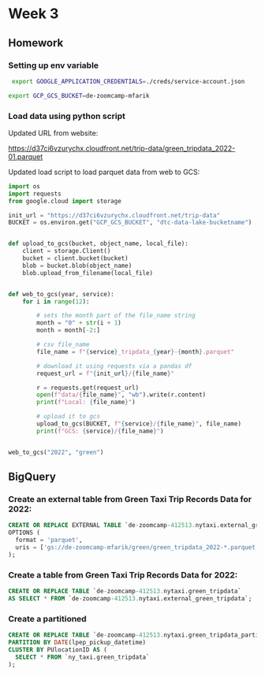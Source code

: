 # Week 3


## Homework

### Setting up env variable

```bash
 export GOOGLE_APPLICATION_CREDENTIALS=./creds/service-account.json
 ```

 ```bash
 export GCP_GCS_BUCKET=de-zoomcamp-mfarik
 ```

 ### Load data using python script

Updated URL from website:

https://d37ci6vzurychx.cloudfront.net/trip-data/green_tripdata_2022-01.parquet


Updated load script to load parquet data from web to GCS:
```python
import os
import requests
from google.cloud import storage

init_url = "https://d37ci6vzurychx.cloudfront.net/trip-data"
BUCKET = os.environ.get("GCP_GCS_BUCKET", "dtc-data-lake-bucketname")


def upload_to_gcs(bucket, object_name, local_file):
    client = storage.Client()
    bucket = client.bucket(bucket)
    blob = bucket.blob(object_name)
    blob.upload_from_filename(local_file)


def web_to_gcs(year, service):
    for i in range(12):

        # sets the month part of the file_name string
        month = "0" + str(i + 1)
        month = month[-2:]

        # csv file_name
        file_name = f"{service}_tripdata_{year}-{month}.parquet"

        # download it using requests via a pandas df
        request_url = f"{init_url}/{file_name}"

        r = requests.get(request_url)
        open(f"data/{file_name}", "wb").write(r.content)
        print(f"Local: {file_name}")

        # upload it to gcs
        upload_to_gcs(BUCKET, f"{service}/{file_name}", file_name)
        print(f"GCS: {service}/{file_name}")


web_to_gcs("2022", "green")

```

## BigQuery

### Create an external table from Green Taxi Trip Records Data for 2022:

```sql
CREATE OR REPLACE EXTERNAL TABLE `de-zoomcamp-412513.nytaxi.external_green_tripdata`
OPTIONS (
  format = 'parquet',
  uris = ['gs://de-zoomcamp-mfarik/green/green_tripdata_2022-*.parquet']
);
```

### Create a table from Green Taxi Trip Records Data for 2022:

```sql
CREATE OR REPLACE TABLE `de-zoomcamp-412513.nytaxi.green_tripdata`
AS SELECT * FROM `de-zoomcamp-412513.nytaxi.external_green_tripdata`;
```

### Create a partitioned 

```sql
CREATE OR REPLACE TABLE `de-zoomcamp-412513.nytaxi.green_tripdata_partitioned`
PARTITION BY DATE(lpep_pickup_datetime)
CLUSTER BY PUlocationID AS (
  SELECT * FROM `ny_taxi.green_tripdata`
);
```

